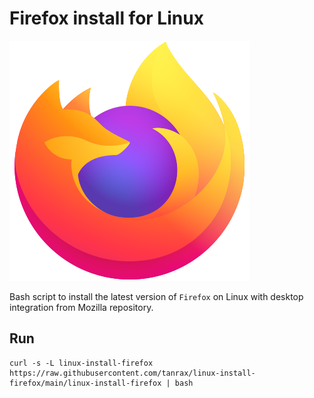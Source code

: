 # Firefox install for Linux

![Firefox](firefox.png)

Bash script to install the latest version of `Firefox` on Linux with desktop integration from Mozilla repository.

## Run

``` shell
curl -s -L linux-install-firefox https://raw.githubusercontent.com/tanrax/linux-install-firefox/main/linux-install-firefox | bash
```
